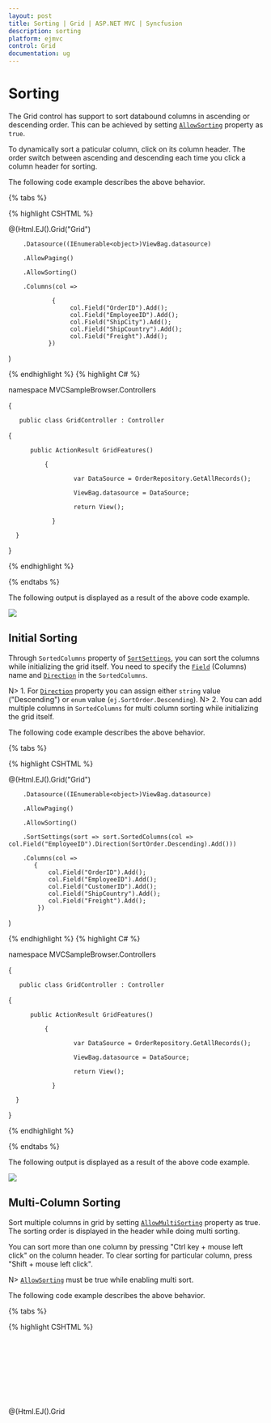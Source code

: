 ```yaml
---
layout: post
title: Sorting | Grid | ASP.NET MVC | Syncfusion
description: sorting
platform: ejmvc
control: Grid
documentation: ug
---
```


# Sorting

The Grid control has support to sort databound columns in ascending or descending order. This can be achieved by setting [`AllowSorting`](http://help.syncfusion.com/js/api/ejgrid#members:allowsorting "AllowSorting") property as `true`. 

To dynamically sort a paticular column, click on its column header. The order switch between ascending and descending each time you click a column header for sorting.

The following code example describes the above behavior.


{% tabs %}
 
{% highlight  CSHTML %}

@(Html.EJ().Grid<object>("Grid")

        .Datasource((IEnumerable<object>)ViewBag.datasource)

        .AllowPaging()

        .AllowSorting()

        .Columns(col =>
                
                {
                     col.Field("OrderID").Add();
                     col.Field("EmployeeID").Add();
                     col.Field("ShipCity").Add();
                     col.Field("ShipCountry").Add();
                     col.Field("Freight").Add();
               })
)

{% endhighlight  %}
{% highlight C# %}




namespace MVCSampleBrowser.Controllers

{

       public class GridController : Controller
   
   {
        
   
          public ActionResult GridFeatures()
   
              {
   
                      var DataSource = OrderRepository.GetAllRecords();
            
                      ViewBag.datasource = DataSource;
            
                      return View();
        
                }
    
      }

}


{% endhighlight  %}

{% endtabs %} 


The following output is displayed as a result of the above code example.

![](Sorting_images/Sorting_img1.png)


## Initial Sorting

Through `SortedColumns` property of [`SortSettings`](http://help.syncfusion.com/js/api/ejgrid#members:sortsettings "SortSettings"), you can sort the columns while initializing the grid itself. You need to specify the [`Field`](http://help.syncfusion.com/js/api/ejgrid#members:sortsettings-sortedcolumns-field "Field") (Columns) name and [`Direction`](http://help.syncfusion.com/js/api/ejgrid#members:sortsettings-sortedcolumns-direction "Direction") in the `SortedColumns`.

N> 1. For [`Direction`](http://help.syncfusion.com/js/api/ejgrid#members:sortsettings-sortedcolumns-direction "Direction") property you can assign either `string` value ("Descending") or `enum` value (`ej.SortOrder.Descending`). 
N> 2. You can add multiple columns in `SortedColumns` for multi column sorting while initializing the grid itself.

The following code example describes the above behavior.

{% tabs %}
 
{% highlight  CSHTML %}


@(Html.EJ().Grid<object>("Grid")
        
        .Datasource((IEnumerable<object>)ViewBag.datasource)
        
        .AllowPaging()
        
        .AllowSorting()
        
        .SortSettings(sort => sort.SortedColumns(col => col.Field("EmployeeID").Direction(SortOrder.Descending).Add()))

        .Columns(col =>
           {
               col.Field("OrderID").Add();
               col.Field("EmployeeID").Add();
               col.Field("CustomerID").Add();
               col.Field("ShipCountry").Add();
               col.Field("Freight").Add();
            })
 )


{% endhighlight  %}
{% highlight C# %}




namespace MVCSampleBrowser.Controllers

{

       public class GridController : Controller
   
   {
        
   
          public ActionResult GridFeatures()
   
              {
   
                      var DataSource = OrderRepository.GetAllRecords();
            
                      ViewBag.datasource = DataSource;
            
                      return View();
        
                }
    
      }

}


{% endhighlight  %}

{% endtabs %} 


The following output is displayed as a result of the above code example.

![](Sorting_images/Sorting_img2.png)


## Multi-Column Sorting

Sort multiple columns in grid by setting [`AllowMultiSorting`](http://help.syncfusion.com/js/api/ejgrid#members:allowmultisorting "AllowMultiSorting") property as true. The sorting order is displayed in the header while doing multi sorting.

You can sort more than one column by pressing "Ctrl key + mouse left click" on the column header. To clear sorting for particular column, press "Shift + mouse left click". 

N> [`AllowSorting`](http://help.syncfusion.com/js/api/ejgrid#members:allowsorting "AllowSorting") must be true while enabling multi sort.

The following code example describes the above behavior.

{% tabs %}
 
{% highlight  CSHTML %}



@(Html.EJ().Grid<object>("Grid")
       
       .Datasource((IEnumerable<object>)ViewBag.datasource)
       
       .AllowPaging()
       
       .AllowSorting()
       
       .AllowMultiSorting()
       
       .SortSettings(sort =>
         
          {
          
               sort.SortedColumns(col => col.Field("EmployeeID").Direction(SortOrder.Descending).Add());
               
               sort.SortedColumns(col => col.Field("CustomerID").Add());
           
           })
         
         .Columns(col =>
             
             {
      
                col.Field("OrderID").Add();
      
                col.Field("EmployeeID").Add();
      
                 col.Field("CustomerID").Add();
      
                 col.Field("ShipCountry").Add();
      
                 col.Field("Freight").Add();
         
            })

 )



{% endhighlight  %}
{% highlight C# %}




namespace MVCSampleBrowser.Controllers

{

       public class GridController : Controller
   
   {
        
   
          public ActionResult GridFeatures()
   
              {
   
                      var DataSource = OrderRepository.GetAllRecords();
            
                      ViewBag.datasource = DataSource;
            
                      return View();
        
                }
    
      }

}


{% endhighlight  %}

{% endtabs %} 

The following output is displayed as a result of the above code example.

![](Sorting_images/Sorting_img3.png)


## Stable sorting

For sorting, grid uses default browser's sort function for better performance. On multi column sorting in some browsers like chrome, the records order will be different due to unstable implementation of sorting algorithm in it. 

To resolve this, you need to set `ej.support.stableSort` as `false`.

This will tell the "DataManager" to use custom sort function for sorting data. 

Please refer the [link](https://en.wikipedia.org/wiki/Category:Stable_sorts# "link"), to know more information about stable sort.

The following code example describes the above behavior.

{% tabs %}
 
{% highlight  CSHTML %}


<script type="text/javascript">

ej.support.stableSort = true

</script>

@(Html.EJ().Grid<object>("Grid")
        
        .Datasource((IEnumerable<object>)ViewBag.datasource)
        
        .AllowPaging()
        
        .AllowSorting()
        
        .AllowMultiSorting()
        
         .Columns(col =>
        
                {
              
                   col.Field("OrderID").Add();
                   col.Field("EmployeeID").Add();
                   col.Field("ShipCity").Add();
                   col.Field("ShipCountry").Add();
                   col.Field("Freight").Add();
       
               })

  )

{% endhighlight  %}
{% highlight C# %}


namespace MVCSampleBrowser.Controllers

{

       public class GridController : Controller
   
         {
        
   
          public ActionResult GridFeatures()
   
              {
   
                      var DataSource = OrderRepository.GetAllRecords();
            
                      ViewBag.datasource = DataSource;
            
                      return View();
        
                }
    
        }

}


{% endhighlight  %}

{% endtabs %} 

The following output is displayed as a result of the above code example.

![](Sorting_images/Sorting_img4.png)


## Touch options

While using Grid in a touch device, you have an option for multi sorting in single tap on the grid header. By tapping on the grid header, it will show the toggle button in small popup with sort icon. Now tap the button to enable multi sorting in single tap.

Again if you tap the popup symbol, then the single tap multi sorting will be disabled. 

N> [`AllowMultiSorting`](http://help.syncfusion.com/js/api/ejgrid#members:allowmultisorting "AllowMultiSorting") and [`AllowSorting`](http://help.syncfusion.com/js/api/ejgrid#members:allowsorting "allowSorting") should be `true` then only the popup will be shown.

The following code example describes the above behavior.

{% tabs %}
 
{% highlight  CSHTML %}


@(Html.EJ().Grid<object>("Grid")
       
       .Datasource((IEnumerable<object>)ViewBag.datasource)
       
       .AllowPaging()
       
       .AllowMultiSorting()
       
       .AllowSorting()
       
       .Columns(col =>
            
            {
            
                 col.Field("OrderID").Add();
                 col.Field("EmployeeID").Add();
                 col.Field("CustomerID").Add();
                 col.Field("ShipCountry").Add();
                 col.Field("Freight").Add();
        
        })
)

{% endhighlight  %}
{% highlight C# %}




namespace MVCSampleBrowser.Controllers

{

       public class GridController : Controller
   
   {
        
   
          public ActionResult GridFeatures()
   
              {
   
                      var DataSource = OrderRepository.GetAllRecords();
            
                      ViewBag.datasource = DataSource;
            
                      return View();
        
                }
    
      }

}


{% endhighlight  %}

{% endtabs %} 

The following output is displayed as a result of the above code example.

![](Sorting_images/Sorting_img5.png)


